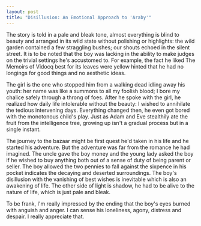 ```yaml
---
layout: post
title: "Disillusion: An Emotional Approach to 'Araby'"
---
```


The story is told in a pale and bleak tone, almost everything is blind to beauty and arranged in its wild state without polishing or highlights: the wild garden contained a few straggling bushes; our shouts echoed in the silent street. It is to be noted that the boy was lacking in the ability to make judges on the trivial settings he's accustomed to. For example, the fact he liked The Memoirs of Vidocq best for its leaves were yellow hinted that he had no longings for good things and no aesthetic ideas.

The girl is the one who stopped him from a walking dead idling away his youth: her name was like a summons to all my foolish blood; I bore my chalice safely through a throng of foes. After he spoke with the girl, he realized how daily life intolerable without the beauty: I wished to annihilate the tedious intervening days. Everything changed then, he even got bored with the monotonous child's play. Just as Adam and Eve stealthily ate the fruit from the intelligence tree, growing up isn't a gradual process but in a single instant.

The journey to the bazaar might be first quest he'd taken in his life and he started his adventure. But the adventure was far from the romance he had imagined. The uncle gave the boy money and the young lady asked the boy if he wished to buy anything both out of a sense of duty of being parent or seller. The boy allowed the two pennies to fall against the sixpence in his pocket indicates the decaying and deserted surroundings. The boy's disillusion with the vanishing of best wishes is inevitable which is also an awakening of life. The other side of light is shadow, he had to be alive to the nature of life, which is just pale and bleak. 

To be frank, I'm really impressed by the ending that the boy's eyes burned with anguish and anger. I can sense his loneliness, agony, distress and despair. I really appreciate that.